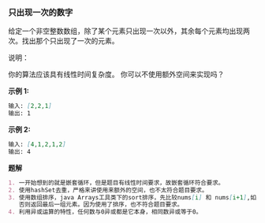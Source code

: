 ### 只出现一次的数字
给定一个非空整数数组，除了某个元素只出现一次以外，其余每个元素均出现两次。找出那个只出现了一次的元素。

说明：

你的算法应该具有线性时间复杂度。 你可以不使用额外空间来实现吗？

**示例 1:**
```markdown
输入: [2,2,1]
输出: 1
```

**示例 2:**
```markdown
输入: [4,1,2,1,2]
输出: 4
```

**题解**
```markdown
1. 一开始想到的就是嵌套循环，但是题目有线性时间要求，故嵌套循环符合要求。
2. 使用hashSet去重，严格来讲使用来额外的空间，也不太符合题目要求。
3. 使用数组排序，java Arrays工具类下的sort排序，先比较nums[i] 和 nums[i+1],如果不相等则返回nums[i]
   否则返回最后一组元素。因为使用了排序，也不符合题目要求。
4. 利用异或运算的特性，任何数与0异或都是它本身，相同数异或等于0。
```